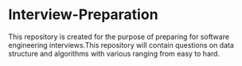 # Interview-Preparation
This repository is created for the purpose of preparing for software engineering interviews.This repository will contain questions on data structure and algorithms with various ranging from easy to hard.
